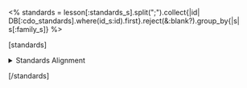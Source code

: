 <% standards = lesson[:standards_s].split(";").collect{|id| DB[:cdo_standards].where(id_s:id).first}.reject(&:blank?).group_by{|s| s[:family_s]} %>

[standards]

<details>
<summary>Standards Alignment</summary>

<% standards.each do |family| %>
### <%= family[0] %>
<% family[1].each do |standard| %>
- **<%= standard[:id_s] %>** - <%= standard[:desc_t] %>
<% end %>
<% end %>

</details>

[/standards]

